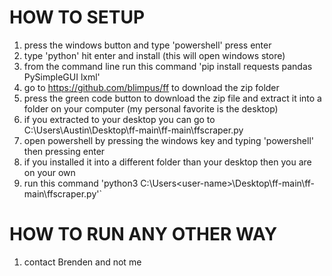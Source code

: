 # HOW TO SETUP
1. press the windows button and type 'powershell' press enter
2. type 'python' hit enter and install (this will open windows store)
3. from the command line run this command 'pip install requests pandas PySimpleGUI lxml'
4. go to https://github.com/blimpus/ff to download the zip folder
5. press the green code button to download the zip file and extract it into a folder on your computer (my personal favorite is the desktop) 
6. if you extracted to your desktop you can go to C:\Users\Austin\Desktop\ff-main\ff-main\ffscraper.py
7. open powershell by pressing the windows key and typing 'powershell' then pressing enter
8. if you installed it into a different folder than your desktop then you are on your own
9. run this command 'python3 C:\Users\<user-name>\Desktop\ff-main\ff-main\ffscraper.py'`

# HOW TO RUN ANY OTHER WAY
1. contact Brenden and not me

